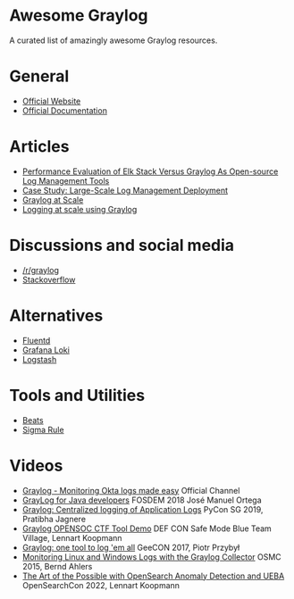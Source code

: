 # Awesome Graylog

A curated list of amazingly awesome Graylog resources.

# General

- [Official Website](https://graylog.org/)
- [Official Documentation](https://docs.graylog.org/)

# Articles

- [Performance Evaluation of Elk Stack Versus Graylog As Open-source Log Management Tools](https://users.utcluj.ro/~atn/papers/ATN_1_2022_4.pdf)
- [Case Study: Large-Scale Log Management Deployment](https://uploads-ssl.webflow.com/5ac133a161e365de41ae40d3/5b439fa45a717805ecd1c1cf_Pan-Net%20Deployment%20with%20Graylog.pdf)
- [Graylog at Scale](https://tech.new-work.se/graylog-at-scale-b20aabd55cc4?gi=1f21c3894162)
- [Logging at scale using Graylog](https://www.rohit.io/res/talks/logging-at-scale-using-graylog-billion-messages-100k-req-sec/#1)

# Discussions and social media

- [/r/graylog](https://www.reddit.com/r/graylog)
- [Stackoverflow](https://stackoverflow.com/tags/graylog/hot)

# Alternatives

- [Fluentd](https://www.fluentd.org/)
- [Grafana Loki](https://grafana.com/oss/loki/)
- [Logstash](https://www.elastic.co/logstash/)

# Tools and Utilities

- [Beats](https://www.elastic.co/beats/)
- [Sigma Rule](https://github.com/SigmaHQ/sigma)

# Videos

- [Graylog - Monitoring Okta logs made easy](https://www.youtube.com/watch?v=NEJndZwZy-c) Official Channel
- [GrayLog for Java developers](https://www.youtube.com/watch?v=_Htfh793OT4) FOSDEM 2018 José Manuel Ortega
- [Graylog: Centralized logging of Application Logs](https://www.youtube.com/watch?v=jilln5u8T9I) PyCon SG 2019, Pratibha Jagnere
- [Graylog OPENSOC CTF Tool Demo](https://www.youtube.com/watch?v=RoGh-X0wEvk) DEF CON Safe Mode Blue Team Village, Lennart Koopmann
- [Graylog: one tool to log 'em all](https://www.youtube.com/watch?v=-o3D-wH4hDI) GeeCON 2017, Piotr Przybył
- [Monitoring Linux and Windows Logs with the Graylog Collector](https://www.youtube.com/watch?v=bHNDS6Z_Ma0) OSMC 2015, Bernd Ahlers
- [The Art of the Possible with OpenSearch Anomaly Detection and UEBA](https://www.youtube.com/watch?v=Be1FAcDHNO4) OpenSearchCon 2022, Lennart Koopmann
